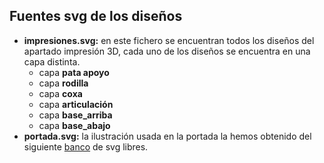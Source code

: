 ## Fuentes svg de los diseños
* **impresiones.svg:** en este fichero se encuentran todos los diseños del apartado impresión 3D, cada uno de los diseños se encuentra en una capa distinta.
     * capa **pata apoyo**
     * capa **rodilla**
     * capa **coxa**
     * capa **articulación**
     * capa **base_arriba**
     * capa **base_abajo**
* **portada.svg:** la ilustración usada en la portada la hemos obtenido del siguiente [banco](https://www.reshot.com/) de svg libres.